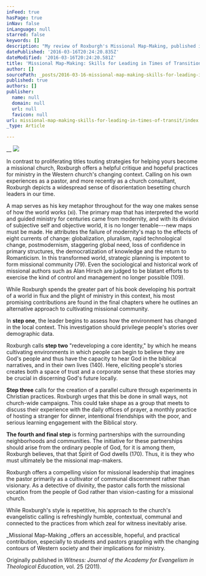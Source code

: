 ```yaml
---
inFeed: true
hasPage: true
inNav: false
inLanguage: null
starred: false
keywords: []
description: "My review of Roxburgh's Missional Map-Making, published in Witness, volume 25 (2011)."
datePublished: '2016-03-16T20:24:20.835Z'
dateModified: '2016-03-16T20:24:20.581Z'
title: 'Missional Map-Making: Skills for Leading in Times of Transition by Alan J. Roxburg (Review)'
author: []
sourcePath: _posts/2016-03-16-missional-map-making-skills-for-leading-in-times-of-transit.md
published: true
authors: []
publisher:
  name: null
  domain: null
  url: null
  favicon: null
url: missional-map-making-skills-for-leading-in-times-of-transit/index.html
_type: Article

---
```

__
![](https://the-grid-user-content.s3-us-west-2.amazonaws.com/6998ae32-61de-44f2-8c03-bbe6d57ad6dd.jpg)

In
contrast to proliferating titles touting strategies for helping yours become a
missional church, Roxburgh offers a helpful critique and hopeful practices for
ministry in the Western church's changing context. Calling on his own experiences as a pastor,
and more recently as a church consultant, Roxburgh depicts a widespread sense
of disorientation besetting church leaders in our time. 

A map serves as his key metaphor throughout
for the way one makes sense of how the world works (xi). The primary map that has interpreted the world
and guided ministry for centuries came from modernity, and with its division of
subjective self and objective world, it is no longer tenable---new maps must be
made. He attributes the failure of
modernity's map to the effects of eight currents of change: globalization,
pluralism, rapid technological change, postmodernism, staggering global need,
loss of confidence in primary structures, the democratization of knowledge and
the return to Romanticism. In this
transformed world, strategic planning is impotent to form missional community
(79). Even the sociological and
historical work of missional authors such as Alan Hirsch are judged to be blatant
efforts to exercise the kind of control and management no longer possible
(109). 

While Roxburgh spends the greater part of his book
developing his portrait of a world in flux and the plight of ministry in this
context, his most promising contributions are found in the final chapters where
he outlines an alternative approach to cultivating missional community.

In **step one**, the leader begins to assess how
the environment has changed in the local context. This investigation should privilege people's
stories over demographic data.

Roxburgh
calls **step two** "redeveloping a core identity," by which he means cultivating
environments in which people can begin to believe they are God's people and
thus have the capacity to hear God in the biblical narratives, and in their own
lives (140). Here, eliciting people's
stories creates both a space of trust and a corporate sense that these stories may
be crucial in discerning God's future locally. 

**Step three** calls for the
creation of a parallel culture through experiments in Christian practices. Roxburgh urges that this be done in small
ways, not church-wide campaigns. This
could take shape as a group that meets to discuss their experience with the
daily offices of prayer, a monthly practice of hosting a stranger for dinner,
intentional friendships with the poor, and serious learning engagement with the
Biblical story.

**The fourth and final
step** is forming partnerships with the surrounding neighborhoods and
communities. The initiative for these
partnerships should arise from the ordinary people of God, for it is among
them, Roxburgh believes, that that Spirit of God dwells (170). Thus, it is they who must ultimately be the
missional map-makers. 

Roxburgh offers a compelling vision for missional
leadership that imagines the pastor primarily as a cultivator of communal
discernment rather than visionary. As a detective of divinity, the pastor calls
forth the missional vocation from the people of God rather than vision-casting for
a missional church.

While Roxburgh's
style is repetitive, his approach to the church's evangelistic calling is
refreshingly humble, contextual, communal and connected to the practices from
which zeal for witness inevitably arise.

_Missional Map-Making _offers an
accessible, hopeful, and practical contribution, especially to students and
pastors grappling with the changing contours of Western society and their
implications for ministry.

Originally published in _Witness: Journal of the Academy for Evangelism in Theological Education_, vol. 25 (2011).